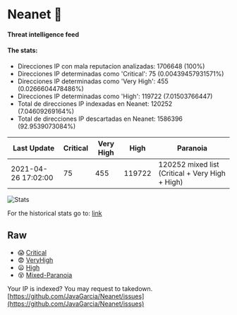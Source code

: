 # Neanet :hocho:
#### Threat intelligence feed
#### The stats:

- Direcciones IP con mala reputacion analizadas: 1706648 (100%)
- Direcciones IP determinadas como 'Critical':  75 (0.00439457931571%)
- Direcciones IP determinadas como 'Very High':  455 (0.0266604478486%)
- Direcciones IP determinadas como 'High':  119722 (7.01503766447)
- Total de direcciones IP indexadas en Neanet:  120252 (7.04609269164%)
- Total de direcciones IP descartadas en Neanet:  1586396 (92.9539073084%)

| Last Update | Critical | Very High | High | Paranoia |
| --- | --- | --- | --- | --- |
| 2021-04-26 17:02:00 | 75 | 455 | 119722 | 120252 mixed list (Critical + Very High + High)|

![Stats](https://docs.google.com/spreadsheets/d/e/2PACX-1vSnaNMIXVabIpDJjufMlzH7poXnshF3mgd8Is1g9ytUEzVsP5my4Trn8f-xkoLLQ38xpL3HtmUexLo6/pubchart?oid=501124687&format=image)

For the historical stats go to: [link](/stats.csv)
## Raw
- :scream: [Critical](https://raw.githubusercontent.com/JavaGarcia/Neanet/master/blacklists/neanet_critical.txt)
- :fearful: [VeryHigh](https://raw.githubusercontent.com/JavaGarcia/Neanet/master/blacklists/neanet_veryHigh.txtt)
- :frowning: [High](https://raw.githubusercontent.com/JavaGarcia/Neanet/master/blacklists/neanet_high.txt)
- :dizzy_face: [Mixed-Paranoia](https://raw.githubusercontent.com/JavaGarcia/Neanet/master/blacklists/neanet_all.txt)


Your IP is indexed? You may request to takedown. [https://github.com/JavaGarcia/Neanet/issues](https://github.com/JavaGarcia/Neanet/issues)


















































































































































































































































































































































































































































































































































































































































































































































































































































































































































































































































































































































































































































































































































































































































































































































































































































































































































































































































































































































































































































































































































































































































































































































































































































































































































































































































































































































































































































































































































































































































































































































































































































































































































































































































































































































































































































































































































































































































































































































































































































































































































































































































































































































































































































































































































































































































































































































































































































































































































































































































































































































































































































































































































































































































































































































































































































































































































































































































































































































































































































































































